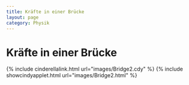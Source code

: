 ```yaml
---
title: Kräfte in einer Brücke
layout: page
category: Physik
---
```


# Kräfte in einer Brücke



{% include cinderellalink.html url="images/Bridge2.cdy" %}
{% include showcindyapplet.html url="images/Bridge2.html" %}

